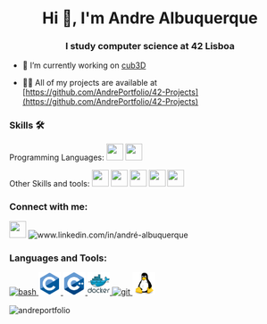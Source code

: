 <h1 align="center">Hi 👋, I'm Andre Albuquerque</h1>
<h3 align="center">I study computer science at 42 Lisboa</h3>

- 🔭 I’m currently working on [cub3D](https://github.com/btoksoez/cub3d.git)

- 👨‍💻 All of my projects are available at [https://github.com/AndrePortfolio/42-Projects](https://github.com/AndrePortfolio/42-Projects)

<h3 align="left">Skills 🛠</h3>

Programming Languages: 
<img src="https://cdn.icon-icons.com/icons2/2415/PNG/512/c_original_logo_icon_146611.png" width="30" height="30">
<img src="https://www.vikingsoftware.com/wp-content/uploads/2024/02/C-2.png" width="30" height="30">

Other Skills and tools:
<img src="https://upload.wikimedia.org/wikipedia/commons/thumb/2/20/Bash_Logo_black_and_white_icon_only.svg/1792px-Bash_Logo_black_and_white_icon_only.svg.png" width="30" height="30">
<img src="https://cdn.icon-icons.com/icons2/2397/PNG/512/microsoft_office_excel_logo_icon_145720.png" width="30" height="30">
<img src="https://cdn-icons-png.flaticon.com/512/919/919853.png" width="30" height="30">
<img src="https://upload.wikimedia.org/wikipedia/commons/thumb/3/3f/Git_icon.svg/2048px-Git_icon.svg.png" width="30" height="30">
<img src="https://static-00.iconduck.com/assets.00/notion-icon-1964x2048-p7u8pn3c.png" width="30" height="30">


<h3 align="left">Connect with me:</h3>
<p align="left">
  <a href="mailto:fxandrealb@gmail.com" style="text-decoration: none; outline: none;">
    <img src="https://play-lh.googleusercontent.com/KSuaRLiI_FlDP8cM4MzJ23ml3og5Hxb9AapaGTMZ2GgR103mvJ3AAnoOFz1yheeQBBI=w240-h480-rw" width="30" height="30">
  </a>
  
  <a href="https://linkedin.com/in/www.linkedin.com/in/andré-albuquerque" target="_blank" style="text-decoration: none; outline: none;">
    <img src="https://upload.wikimedia.org/wikipedia/commons/thumb/8/81/LinkedIn_icon.svg/2048px-LinkedIn_icon.svg.png" alt="www.linkedin.com/in/andré-albuquerque" height="30" width="30">
  </a>
</p>




<h3 align="left">Languages and Tools:</h3>
<p align="left"> <a href="https://www.gnu.org/software/bash/" target="_blank" rel="noreferrer"> <img src="https://www.vectorlogo.zone/logos/gnu_bash/gnu_bash-icon.svg" alt="bash" width="40" height="40"/> </a> <a href="https://www.cprogramming.com/" target="_blank" rel="noreferrer"> <img src="https://raw.githubusercontent.com/devicons/devicon/master/icons/c/c-original.svg" alt="c" width="40" height="40"/> </a> <a href="https://www.w3schools.com/cpp/" target="_blank" rel="noreferrer"> <img src="https://raw.githubusercontent.com/devicons/devicon/master/icons/cplusplus/cplusplus-original.svg" alt="cplusplus" width="40" height="40"/> </a> <a href="https://www.docker.com/" target="_blank" rel="noreferrer"> <img src="https://raw.githubusercontent.com/devicons/devicon/master/icons/docker/docker-original-wordmark.svg" alt="docker" width="40" height="40"/> </a> <a href="https://git-scm.com/" target="_blank" rel="noreferrer"> <img src="https://www.vectorlogo.zone/logos/git-scm/git-scm-icon.svg" alt="git" width="40" height="40"/> </a> <a href="https://www.linux.org/" target="_blank" rel="noreferrer"> <img src="https://raw.githubusercontent.com/devicons/devicon/master/icons/linux/linux-original.svg" alt="linux" width="40" height="40"/> </a> </p>

<p><img align="center" src="https://github-readme-stats.vercel.app/api/top-langs?username=andreportfolio&show_icons=true&locale=en&layout=compact" alt="andreportfolio" /></p>
